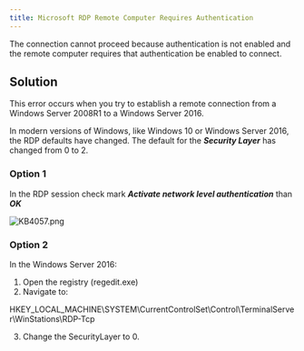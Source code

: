 ```yaml
---
title: Microsoft RDP Remote Computer Requires Authentication
---
```

The connection cannot proceed because authentication is not enabled and the remote computer requires that authentication be enabled to connect.

## Solution

This error occurs when you try to establish a remote connection from a Windows Server 2008R1 to a Windows Server 2016.  

In modern versions of Windows, like Windows 10 or Windows Server 2016, the RDP defaults have changed. The default for the ***Security Layer*** has changed from 0 to 2.

### Option 1

In the RDP session check mark ***Activate network level authentication*** than ***OK***  

![KB4057.png](/img/en/kb/KB4057.png)
### Option 2

In the Windows Server 2016:  

1. Open the registry (regedit.exe)
1. Navigate to:  

HKEY_LOCAL_MACHINE\SYSTEM\CurrentControlSet\Control\TerminalServer\WinStations\RDP-Tcp  

3. Change the SecurityLayer to 0.
